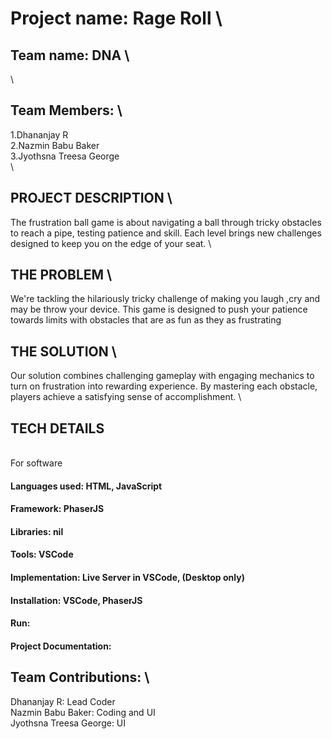 # Project name: Rage Roll \
## Team name: DNA \
\
## Team Members: \
1.Dhananjay R \
2.Nazmin Babu Baker \
3.Jyothsna Treesa George \
\
## PROJECT DESCRIPTION \
The frustration ball game is about navigating a ball through tricky obstacles to reach a pipe, testing patience and skill. Each level brings new challenges designed to keep you on the edge of your seat.
\
## THE PROBLEM \
We're tackling the hilariously tricky challenge of making you laugh ,cry and may be throw your device. This game is designed to push your patience towards limits with obstacles that are as fun as they as frustrating

## THE SOLUTION \
Our solution combines challenging gameplay with engaging mechanics to turn on frustration into rewarding experience. By mastering each obstacle, players achieve a satisfying sense of accomplishment.
\
## TECH DETAILS
\
For software
#### Languages used: HTML, JavaScript
#### Framework: PhaserJS
#### Libraries: nil
#### Tools: VSCode

#### Implementation: Live Server in VSCode, (Desktop only)

#### Installation: VSCode, PhaserJS

#### Run:

#### Project Documentation:

## Team Contributions: \
Dhananjay R: Lead Coder \
Nazmin Babu Baker: Coding and UI \
Jyothsna Treesa George: UI
